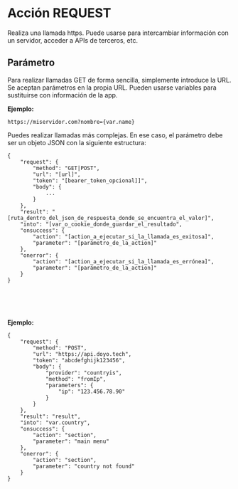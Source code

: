# Acción REQUEST
  
Realiza una llamada https. Puede usarse para intercambiar información con un servidor, acceder a APIs de terceros, etc.
    
## Parámetro
  
Para realizar llamadas GET de forma sencilla, simplemente introduce la URL. Se aceptan parámetros en la propia URL. Pueden usarse variables para sustituirse con información de la app.
  
**Ejemplo:**

    https://miservidor.com?nombre={var.name}



Puedes realizar llamadas más complejas. En ese caso, el parámetro debe ser un objeto JSON con la siguiente estructura:


    {
        "request": {
            "method": "GET|POST",
            "url": "[url]",
            "token": "[bearer_token_opcional]]",
            "body": {
                ...
            }
        },
        "result": "[ruta_dentro_del_json_de_respuesta_donde_se_encuentra_el_valor]",
        "into": "[var_o_cookie_donde_guardar_el_resultado",
        "onsuccess": {
            "action": "[action_a_ejecutar_si_la_llamada_es_exitosa]",
            "parameter": "[parámetro_de_la_action]"
        },
        "onerror": {
            "action": "[action_a_ejecutar_si_la_llamada_es_errónea]",
            "parameter": "[parámetro_de_la_action]"
        }
    }

  
<br>
<br>
<br>
  
**Ejemplo:**
  

    {
        "request": {
            "method": "POST",
            "url": "https://api.doyo.tech",
            "token": "abcdefghijk123456",
            "body": {
                "provider": "countryis",
                "method": "fromIp",
                "parameters": {
                    "ip": "123.456.78.90"
                }
            }
        },
        "result": "result",
        "into": "var.country",
        "onsuccess": {
            "action": "section",
            "parameter": "main menu"
        },
        "onerror": {
            "action": "section",
            "parameter": "country not found"
        }
    }
